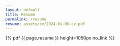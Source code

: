 ```yaml
---
layout: default
title: Resume
permalink: /resume
resume: assets/cv/2024-01-05-cv.pdf
---
```


{% pdf {{ page.resume }} height=1050px no_link %}
